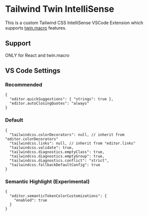 # Tailwind Twin IntelliSense

This is a custom Tailwind CSS IntelliSense VSCode Extension which supports [twin.macro](https://github.com/ben-rogerson/twin.macro) features.

## Support

ONLY for React and twin.macro

## VS Code Settings

### Recommended

```json5
{
  "editor.quickSuggestions": { "strings": true },
  "editor.autoClosingQuotes": "always"
}
```

### Default

```json5
{
  "tailwindcss.colorDecorators": null, // inherit from "editor.colorDecorators"
  "tailwindcss.links": null, // inherit from "editor.links"
  "tailwindcss.validate": true,
  "tailwindcss.diagnostics.emptyClass": true,
  "tailwindcss.diagnostics.emptyGroup": true,
  "tailwindcss.diagnostics.conflict": "strict",
  "tailwindcss.fallbackDefaultConfig": true
}
```

### Semantic Highlight (Experimental)

```json5
{
  "editor.semanticTokenColorCustomizations": {
    "enabled": true
  }
}
```
